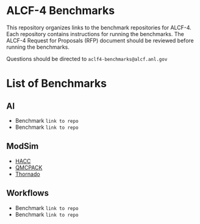 # ALCF-4 Benchmarks
This repository organizes links to the benchmark repositories for ALCF-4. Each repository contains instructions for running the benchmarks. The ALCF-4 Request for Proposals (RFP) document should be reviewed before running the benchmarks.

Questions should be directed to `aclf4-benchmarks@alcf.anl.gov`


# List of Benchmarks

## AI

- Benchmark `link to repo`
- Benchmark `link to repo`

## ModSim

- [HACC](HACC)
- [QMCPACK](QMCPACK)
- [Thornado](thornado)

## Workflows

- Benchmark `link to repo`
- Benchmark `link to repo`

